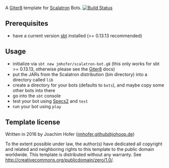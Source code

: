 A [Giter8][g8] template for [Scalatron] Bots. [![Build Status](https://travis-ci.org/jmhofer/scalatron-bot.g8.svg?branch=master)](https://travis-ci.org/jmhofer/scalatron-bot.g8)

Prerequisites
-------------

- have a current version [sbt] installed (>= 0.13.13 recommended)

Usage
-----

- initialize via `sbt new jmhofer/scalatron-bot.g8` (this only works for sbt >= 0.13.13, otherwise please see the [Giter8][g8] docs)
- put the JARs from the Scalatron distribution (bin directory) into a directory called `lib`
- create a directory for your bots (defaults to `bots`), and maybe copy some other bots into there
- go into the `sbt` console
- test your bot using [Specs2] and `test`
- run your bot using `play`

Template license
----------------
Written in 2016 by Joachim Hofer (jmhofer.github@johoop.de)

To the extent possible under law, the author(s) have dedicated all copyright and related
and neighboring rights to this template to the public domain worldwide.
This template is distributed without any warranty. See <http://creativecommons.org/publicdomain/zero/1.0/>.

[sbt]: http://www.scala-sbt.org/
[g8]: http://www.foundweekends.org/giter8/
[Scalatron]: https://github.com/jcranky/scalatron
[Specs2]: http://etorreborre.github.io/specs2/
